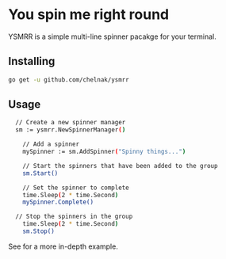 # You spin me right round

YSMRR is a simple multi-line spinner pacakge for your terminal.

## Installing

```bash
go get -u github.com/chelnak/ysmrr
```

## Usage


```bash
  // Create a new spinner manager
  sm := ysmrr.NewSpinnerManager()

	// Add a spinner
	mySpinner := sm.AddSpinner("Spinny things...")

	// Start the spinners that have been added to the group
	sm.Start()

	// Set the spinner to complete
	time.Sleep(2 * time.Second)
	mySpinner.Complete()

  // Stop the spinners in the group
	time.Sleep(2 * time.Second)
	sm.Stop()
```

See [](examples/main.go) for a more in-depth example.
